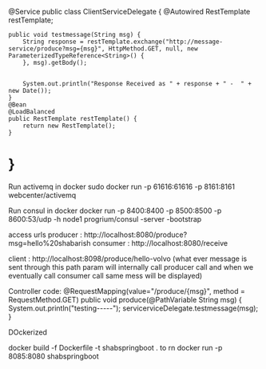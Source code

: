 @Service
public class ClientServiceDelegate {
	@Autowired
	RestTemplate restTemplate;
	
	
	public void testmessage(String msg) {
		String response = restTemplate.exchange("http://message-service/produce?msg={msg}", HttpMethod.GET, null, new ParameterizedTypeReference<String>() {
		}, msg).getBody();
		

		System.out.println("Response Received as " + response + " -  " + new Date());
	}
	@Bean
	@LoadBalanced
	public RestTemplate restTemplate() {
		return new RestTemplate();
	}
}
========================================================================

Run activemq in docker 
sudo docker run -p 61616:61616 -p 8161:8161 webcenter/activemq

Run consul in docker
docker run -p 8400:8400 -p 8500:8500 -p 8600:53/udp -h node1 progrium/consul -server -bootstrap

access urls 
producer :	http://localhost:8080/produce?msg=hello%20shabarish
consumer : http://localhost:8080/receive

client : http://localhost:8098/produce/hello-volvo (what ever message is sent through this path param will internally call producer call and when we eventually call consumer call same mess will be displayed)

Controller code:
@RequestMapping(value="/produce/{msg}", method = RequestMethod.GET)
	public void produce(@PathVariable String msg) {
		System.out.println("testing-----");
		servicerviceDelegate.testmessage(msg);
	}

DOckerized

docker build -f Dockerfile -t shabspringboot . 
to rn
docker run -p 8085:8080 shabspringboot
